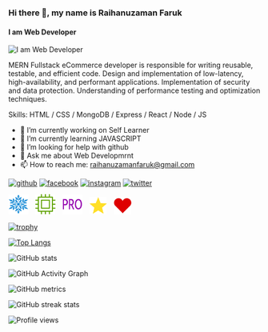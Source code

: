 ### Hi there 👋, my name is Raihanuzaman Faruk
#### I am Web Developer
![I am Web Developer](https://scontent.fdac3-1.fna.fbcdn.net/v/t39.30808-6/274943567_1080211619490489_3416116485773002044_n.jpg?_nc_cat=103&ccb=1-5&_nc_sid=174925&_nc_eui2=AeEsvI7gxb8sO9Q53JHkEdCydJMYHAPZb2Z0kxgcA9lvZqXiY8YhHKTzwkYXSJr0yYl7QIu4VyamsFT0_RvWB7TR&_nc_ohc=UmPUDay1E74AX8LJe8i&_nc_zt=23&_nc_ht=scontent.fdac3-1.fna&oh=00_AT-DSYXgMW8SPE-M_m5rwVdNtBsvQi8eFSsyTiOPSPfMOw&oe=62563021)

MERN Fullstack eCommerce developer is responsible for writing reusable, testable, and efficient code. Design and implementation of low-latency, high-availability, and performant applications. Implementation of security and data protection. Understanding of performance testing and optimization techniques.

Skills: HTML / CSS / MongoDB / Express / React / Node / JS

- 🔭 I’m currently working on Self Learner 
- 🌱 I’m currently learning JAVASCRIPT 
- 🤔 I’m looking for help with github 
- 💬 Ask me about Web Developmrnt 
- 📫 How to reach me: raihanuzamanfaruk@gmail.com 


[<img src='https://cdn.jsdelivr.net/npm/simple-icons@3.0.1/icons/github.svg' alt='github' height='40'>](https://github.com/RaihanFaruk)  [<img src='https://cdn.jsdelivr.net/npm/simple-icons@3.0.1/icons/facebook.svg' alt='facebook' height='40'>](https://www.facebook.com/https://web.facebook.com/profile.php?id=100025049826479)  [<img src='https://cdn.jsdelivr.net/npm/simple-icons@3.0.1/icons/instagram.svg' alt='instagram' height='40'>](https://www.instagram.com/https://www.instagram.com/raihanuzaman/?hl=en/)  [<img src='https://cdn.jsdelivr.net/npm/simple-icons@3.0.1/icons/twitter.svg' alt='twitter' height='40'>](https://twitter.com/https://twitter.com/raihanuzzaman9)  

<a href='https://archiveprogram.github.com/'><img src='https://raw.githubusercontent.com/acervenky/animated-github-badges/master/assets/acbadge.gif' width='40' height='40'></a> <a href='https://docs.github.com/en/developers'><img src='https://raw.githubusercontent.com/acervenky/animated-github-badges/master/assets/devbadge.gif' width='40' height='40'></a> <a href='https://github.com/pricing'><img src='https://raw.githubusercontent.com/acervenky/animated-github-badges/master/assets/pro.gif' width='40' height='40'></a> <a href='https://stars.github.com/'><img src='https://raw.githubusercontent.com/acervenky/animated-github-badges/master/assets/starbadge.gif' width='35' height='35'></a> <a href='https://docs.github.com/en/github/supporting-the-open-source-community-with-github-sponsors'><img src='https://raw.githubusercontent.com/acervenky/animated-github-badges/master/assets/sponsorbadge.gif' width='35' height='35'></a> 

[![trophy](https://github-profile-trophy.vercel.app/?username=RaihanFaruk)](https://github.com/ryo-ma/github-profile-trophy)

[![Top Langs](https://github-readme-stats.vercel.app/api/top-langs/?username=RaihanFaruk)](https://github.com/anuraghazra/github-readme-stats)

![GitHub stats](https://github-readme-stats.vercel.app/api?username=RaihanFaruk&show_icons=true&count_private=true)  

![GitHub Activity Graph](https://activity-graph.herokuapp.com/graph?username=RaihanFaruk)  

![GitHub metrics](https://metrics.lecoq.io/RaihanFaruk)  

![GitHub streak stats](https://github-readme-streak-stats.herokuapp.com/?user=RaihanFaruk)  

![Profile views](https://gpvc.arturio.dev/RaihanFaruk)  
